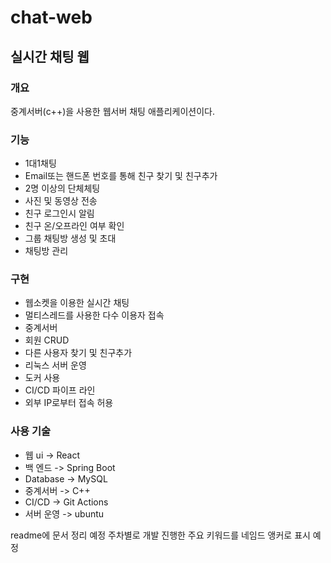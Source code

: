 # chat-web
## 실시간 채팅 웹

### 개요
중계서버(c++)을 사용한 웹서버 채팅 애플리케이션이다.

### 기능
- 1대1채팅
- Email또는 핸드폰 번호를 통해 친구 찾기 및 친구추가
- 2명 이상의 단체체팅
- 사진 및 동영상 전송
- 친구 로그인시 알림
- 친구 온/오프라인 여부 확인
- 그룹 채팅방 생성 및 초대
- 채팅방 관리
  
### 구현
- 웹소켓을 이용한 실시간 채팅
- 멀티스레드를 사용한 다수 이용자 접속
- 중계서버
- 회원 CRUD
- 다른 사용자 찾기 및 친구추가
- 리눅스 서버 운영
- 도커 사용
- CI/CD 파이프 라인
- 외부 IP로부터 접속 허용

### 사용 기술
- 웹 ui -> React
- 백 엔드 -> Spring Boot
- Database -> MySQL
- 중계서버 -> C++
- CI/CD -> Git Actions
- 서버 운영 -> ubuntu

readme에 문서 정리 예정
주차별로 개발 진행한 주요 키워드를 네임드 앵커로 표시 예정
